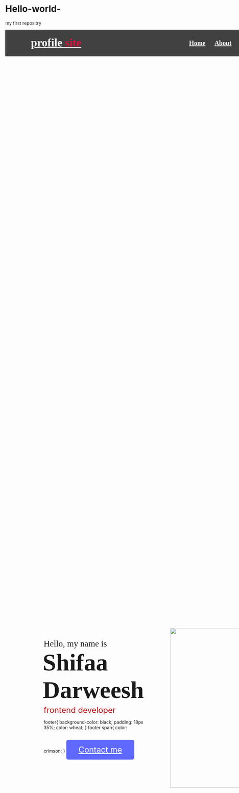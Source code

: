# Hello-world-
my first repositry
<!DOCTYPE html>
<html lang="en">
<head>
    <meta charset="UTF-8">
    <meta http-equiv="X-UA-Compatible" content="IE=edge">
    <meta name="viewport" content="width=device-width, initial-scale=1.0">
    <title>Document</title>
    <link rel="stylesheet" href="style.css">
    <script src="https://kit.fontawesome.com/1142f72366.js" crossorigin="anonymous"></script>
    <link rel="stylesheet" href="https://cdnjs.cloudflare.com/ajax/libs/font-awesome/4.7.0/css/font-awesome.min.css">
    <link rel="preconnect" href="https://fonts.googleapis.com"><link rel="preconnect" href="https://fonts.gstatic.com" crossorigin><link href="img/css2.css?family=Cormorant:ital,wght@1,300&family=Dancing+Script&family=Lobster&family=Pacifico&family=Permanent+Marker&family=Spectral+SC:wght@200&display=swap" rel="stylesheet">
    <style> @import url('https://fonts.googleapis.com/css2?family=Cormorant:ital,wght@1,300&family=Dancing+Script&family=Lobster&family=Pacifico&family=Permanent+Marker&family=Spectral+SC:wght@200&display=swap'); 
    
            *{
    margin: 0;
    padding: 0;
    box-sizing: border-box;
    text-decoration: none; 
}
.max-width{
    max-width: 1300px;
    padding: 0 80px;
    margin: auto;
}
section{
    padding: 100px 0;
}
section .title{
    position: relative;
    text-align: center;
    font-size: 40px;
    font-weight: 500;
    margin-bottom: 40px;
    padding-bottom: 10px;
}
.navbar{
    position: fixed;
    width: 100%;
    padding: 15px 0;
    background-color: rgba(53, 53, 53, 0.938);
    font-family: 'Times New Roman', Times, serif;
    box-shadow: 0 0 3px rgb(19, 19, 19);
    z-index: 999;
}
.navbar .max-width{
    display: flex;
    align-items: center;
    justify-content: space-between;
}
.navbar .logo a{
    color: whitesmoke;
    font-size: 35px;
    font-weight: 600;
}
.logo span{
    color: crimson;
}
.navbar .menu li{
    list-style: none;
    display: inline-block;
}
.navbar .menu li a{
    color: white;
    font-size: 20px;
    font-weight: 550;
    margin-left: 25px;
    transition: color 0.3s ease;
}
.navbar .menu li a:hover {
    color: crimson;
}
.home{
    display: flex;
    height: 100vh;
    min-height: 500px;
}
.home img{
    width: 550px;
    height: 500px;
    margin-left: 15%;
    margin-top: 8%;
}
.home .max-width{
    margin: auto 0 auto 40px;
    display: flex;
}
.home .home-content .text1{
    margin-top: 25%;
    font-size: 27px;
    font-family: 'Cormorant', serif;

}
.home .home-content .text2{
    font-family: 'Dancing Script', cursive;
    font-size: 75px;
    font-weight: 550;
    margin-left: -3px;
}
.home .home-content .text3{
    font-size: 25px;
    margin: 5px 0;
    color: rgb(185, 19, 19);
}
.home .home-content a{
    display: inline-block;
    background: rgb(95, 105, 255);
    color: white;
    font-size: 25px;
    padding: 14px 36px;
    margin-top: 30px;
    border-radius: 6px;
    border: 2px solid rgb(95, 105, 255);
    transition: all 0.8s ease;
}
.home .home-content a:hover{
    font-weight: 500;
    background-color: rgb(26, 37, 201);
}
.about .about-content
{
    display: flex;
    flex-wrap: wrap;
    align-items: center;
    justify-content: space-between;
}
.about .col-left{
    width: 45%;
}
.about .col-right{
    width: 55%;
    padding: 0 60px;
}
.about .col-right .text{
    font-size: 22px;
    font-weight: 600;
    margin-bottom: 5px;
}
.about p{
    font-size: 20px;
}
.about a{
    display: inline-block;
    background: crimson;
    color: white;
    font-size: 20px;
    padding: 12px 30px;
    margin-top: 30px;
    border-radius: 6px;
    border: 2px solid crimson;
    transition: all 0.8s ease;
}
.about a:hover{
    font-weight: 500;
    background-color: rgb(160, 14, 43);
}
.about .title{ 
    font-size: 40px;
    font-weight: 600;
    margin-bottom: 30px;
    color: crimson;
}
.about .about-content img{
    height: 400px;
    width:  450px;
    object-fit: cover;
    border-radius: 6px;
    padding: 20px;
}
.skills .skill-content{
    display: flex;
}

.skills .col-left{
    width: 45%;
    padding-right: 20px;
}
.skills .col-right{
    width: 55%;
    padding: 0 60px;
}
.skills .skill-content .text{
    margin-top: 15px;
    font-size: 25px;
    font-weight: 600;
    margin-bottom: 10px;
    color: rgb(168, 14, 45);
}
.skills .skill-content p{
    font-size: 20px;
}
.skills .skill-content .col-right .bars{
    margin-bottom: 45px;
}
.skills .skill-content .col-right .info{
    display: flex;
    align-items: center;
    justify-content: space-between;
}
.skills .skill-content .col-right span{
    font-weight: 500;
    font-size: 18px;
}
.skills .skill-content .col-right .line{
    position: relative;
    margin: 5px 10px ;
    height: 8px;
    width: 100%;
    background-color: lightgray;
}
.skills .skill-content .col-right .line::before{
    content: "";
    position: absolute;
    height: 100%;
    width: 80%;
    left: 0;
    top: 0;
    background: crimson;
}
.skills .skill-content .col-right .html::before{
    width: 90%;
}
.skills .skill-content .col-right .css::before{
    width: 87%;
}
.skills .skill-content .col-right .js::before{
    width: 75%;
}

.contact .contact-content{
    display: flex;
}
.contact .contact-content .right{
    padding-left: 10%;
}
.contact .contact-content .column{
    width: 50%;
}
.contact .contact-content .text{
    font-size: 20px;
    font-weight: 500;
    margin-bottom: 8px;
}
.contact .left a{
    color: crimson;
    font-weight: 550;
}
.contact .msg { 
    margin-left: 10px;
    font-size: 30px;
    font-weight: 550;
    margin-bottom: 30px;
    color: crimson;
}
.contact .contact-content p{
    text-align: justify;
}
.contact .contact-content .icons{
    margin: 10px 0;
}
.contact .contact-content .row{
    display: flex;
    height: 65px;
    align-items: center;
}
.contact .contact-content .row .info{
    margin-left: 30px;
}
.contact .contact-content .info i{
    font-size: 25px;
}
.contact .contact-content .info .head{
    font-weight: 500;
}
.contact .contact-content .info .sub-title{
    color: rgb(34, 33, 33);
}
.contact .contact-content .right .field{
    height: 45px;
    width: 100%;
    margin-bottom: 15px;
}
.contact .contact-content .right form .textarea{
    height: 80px;
}
.contact .contact-content .right form .name , .email ,.subject , textarea{
    margin-left: 10px;
}
.contact .contact-content .field .input{
    height: 100%;
    width: 100%;
}
.contact .contact-content form .field input ,.contact .contact-content form  textarea{
    height: 100%;
    width: 100%;
    border: 1px solid lightgray;
    border-radius: 6px;
    outline: none;
    padding: 0 15px;
    font-size: 17px;
}
.contact button{
    display: inline-block;
    background-color: rgb(255, 251, 252);
    color: crimson;
    margin-left: 10px;
    font-size: 20px;
    padding: 12px 30px;
    margin-top: 30px;
    border-radius: 6px;
    border: 2px solid crimson;
    transition: all 0.8s ease;
}
.contact button:hover{
    font-weight: 500;
    background: crimson;
    color: white;
}
.link a{
    display: block;
    color: blue;
    padding: 0 35%;
    font-size: 25px;
}
.link a:hover{
    color: crimson;
}</style>
</head>
<body>
    <nav class="navbar">
        <div class="max-width">
        <div class="logo"><a href="#">profile <span>site</span></a></div>
        <ul class="menu">
            <li><a href="#home"> Home</a></li>
            <li><a href="#about"> About</a></li>
            <li><a href="#skills"> Skills</a></li>
            <li><a href="#contact"> Contact</a></li>
        </ul>
</div></nav>
<section class="home" id="home">
    <div class="max-width">
        <div class="home-content">
            <div class="text1">Hello, my name is</div>
            <div class="text2">Shifaa Darweesh</div>
            <div class="text3">frontend developer</div>
            
footer{
    background-color: black;
    padding: 18px 35%;
    color: wheat;
}
footer span{
    color: crimson;
}
            <a href="#">Contact me</a>
        </div>
        <div class="pho"><img src="img/photo.webp" alt=""></div>
    </div>
</section>

<section class="about" id="about">
    <div class="max-width">
        <div class="about-content">
            <div class="col-left">
                <img src="img/im.jpg" alt="">
            </div>
            <div class="col-right">
                <h2 class="title">About me</h2>
                <div class="text">Iam a software Engineer and front end developer</div>
                <p>Lorem ipsum dolor sit amet, consectetur adipisicing elit. Non corrupti earum numquam natus asperiores expedita eum consequuntur quibusdam optio. Nulla consequuntur veritatis obcaecati vel accusamus, fugit qui doloribus ab tempora!</p>
                 <a href="#">Download CV</a>
            </div>
        </div>
    </div>
</section>
<section class="skills" id="skills">
    <div class="max-width">
        <h2 class="title">My Skills</h2>
        <div class="skill-content">
            <div class="col-left">
                <div class="text">My Creative & Experience</div>
                <p>Lorem ipsum, dolor sit amet consectetur adipisicing elit. Fugit aspernatur dolorum culpa eaque fugiat enim eos necessitatibus dicta aut eius eligendi sunt aliquid ipsam cupiditate perspiciatis, adipisci praesentium cum eveniet.</p>
            </div>
            <div class="col-right">
                <div class="bars">
                    <div class="info">
                        <span>HTML</span>
                        <div class="line html"></div>
                        <span>90%</span>                        
                    </div>
                </div>
                    <div class="bars">
                        <div class="info">
                            <span>CSS</span>
                            <div class="line css"></div>
                            <span>87%</span>                           
                        </div>
                    </div>
                        <div class="bars">
                            <div class="info">
                                <span>JAVASCRIPT</span>
                                <div class="line js"></div>
                                <span>75%</span>                               
                            </div>
                        </div>
            </div>
        </div>
    </div>
</section>
<section id="contact" class="contact">
    <div class="max-width">
        <div class="title">Contact me</div>
        <div class="contact-content">
            <div class="column left">
                <div class="text">
                    <p>Lorem ipsum dolor sit amet, consectetur adipisicing elit. Minima, numquam aspernatur voluptatum soluta in suscipit accusamus quod nesciunt eaque et iusto qui neque repellat! Ipsa iure nobis a necessitatibus nemo.</p>
                    <div class="icons">
                        <div class="row">
                            <i class="fa-solid fa-user"></i>
                            <div class="info">
                                <div class="head">Name</div>
                                <div class="sub-title">Shifaa Darweesh</div>
                            </div>
                        </div>
                    </div>
                    <div class="icons">
                        <div class="row">
                            <i class="fa-solid fa-location-dot"></i>
                            <div class="info">
                                <div class="head">Address</div>
                                <div class="sub-title">Palestine -Gaza-</div>
                            </div>
                        </div>
                    </div>
                    <div class="icons">
                        <div class="row">
                            <i class="fa-solid fa-envelope"></i>
                            <div class="info">
                                <div class="head">Email</div>
                                <div class="sub-title">shoshoshifaa306@gmail.com</div>
                            </div>
                        </div>
                    </div>
                    <div class="icons">
                        <div class="row">
                            <i class="fa-solid fa-phone"></i>
                            <div class="info">
                                <div class="head">Phone Number</div>
                                <div class="sub-title">0592774017</div>
                            </div>
                        </div>
                    </div>
                    <div class="icons">
                        <div class="row">
                            <i class="fa-solid fa-star"></i>
                            <div class="info">
                                <div class="head">Recent work(game) : Rock✊,paper✋,scissors✌</div>
                                <div class="sub-title"><a href="game.html">Play Now</a></div>
                            </div>
                        </div>
                    </div>
                </div>
            </div>

            <div class="column right">
                <div class=" msg">Message me</div>
                <form action="#">
                    <div class="field">
                        <div class="field name">
                            <input type="text" placeholder="Name">
                        </div>
                        <div class="field email">
                            <input type="email" placeholder="Email">
                        </div>
                        <div class="field subject">
                            <input type="text" placeholder="Subject">
                        </div>
                        <div class="field text-area">
                            <textarea name="" id="" cols="30" rows="10" placeholder="describe project"></textarea>
                             </div>
                             <button class="submit">send message</button>
                    </div>
                </form>
            </div>
        </div>

    </div>
</section>
<div class="link">
    <a href="https://github.com/Shifaa-Mahmoud/Hello-world-">visit my account in github</a>
    <a href="https://www.codewars.com/users/Shifaa-Mahmoud">visit my account in codwars</a>
    <a href="https://www.freecodecamp.org/fcc81380367-038b-4986-b250-779eb652a083">visit my account in code camp</a>
</div>

<footer>Created by <span>Shifaa </span>| <i class="fa-regular fa-copyright"></i> 2023 All rights reserved</footer>
</body>
</html>
